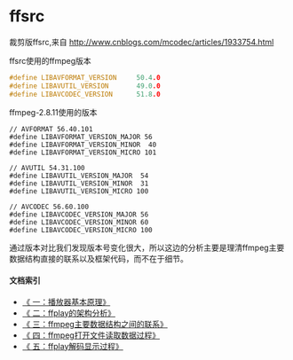 # ffsrc
裁剪版ffsrc,来自   http://www.cnblogs.com/mcodec/articles/1933754.html

ffsrc使用的ffmpeg版本

```c
#define LIBAVFORMAT_VERSION     50.4.0
#define LIBAVUTIL_VERSION       49.0.0
#define LIBAVCODEC_VERSION      51.8.0
```

ffmpeg-2.8.11使用的版本

```
// AVFORMAT 56.40.101
#define LIBAVFORMAT_VERSION_MAJOR 56
#define LIBAVFORMAT_VERSION_MINOR  40
#define LIBAVFORMAT_VERSION_MICRO 101

// AVUTIL 54.31.100
#define LIBAVUTIL_VERSION_MAJOR  54
#define LIBAVUTIL_VERSION_MINOR  31
#define LIBAVUTIL_VERSION_MICRO 100

// AVCODEC 56.60.100
#define LIBAVCODEC_VERSION_MAJOR 56
#define LIBAVCODEC_VERSION_MINOR 60
#define LIBAVCODEC_VERSION_MICRO 100
```

通过版本对比我们发现版本号变化很大，所以这边的分析主要是理清ffmpeg主要数据结构直接的联系以及框架代码，而不在于细节。

#### 文档索引

+ [《 一：播放器基本原理》](./docs/一：播放器基本原理.md)
+ [《 二：ffplay的架构分析》](./docs/二：ffplay的架构分析.md)
+ [《 三：ffmpeg主要数据结构之间的联系》](./docs/三：ffmpeg主要数据结构之间的联系.md)
+ [《 四：ffmpeg打开文件读取数据过程》](./docs/四：ffmpeg打开文件读取数据过程.md)
+ [《 五：ffplay解码显示过程》](./docs/五：ffplay解码显示过程.md)



